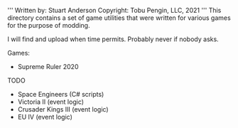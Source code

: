 '''
Written by: Stuart Anderson
Copyright: Tobu Pengin, LLC, 2021
'''
This directory contains a set of game utilities that were written for various games for the purpose of modding.

I will find and upload when time permits.  Probably never if nobody asks.

Games:
- Supreme Ruler 2020


TODO

- Space Engineers (C# scripts)
- Victoria II (event logic)
- Crusader Kings III (event logic)
- EU IV (event logic)


